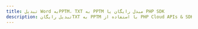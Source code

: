 ---title: تبدیل Word بهPPTM، TXT به PPTM مبدل رایگان یا PHP SDKdescription: تبدیل رایگانTXT به PPTM با استفاده از PHP Cloud APIs & SDK. همچنین اسناد Microsoft Word و OpenOffice را در Cloud ایجاد، ویرایش و رندر کنید.---
